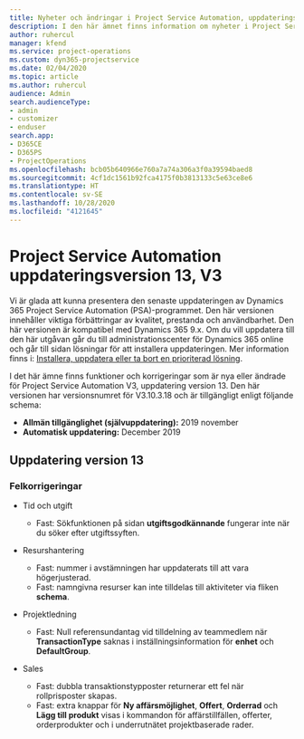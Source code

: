 ```yaml
---
title: Nyheter och ändringar i Project Service Automation, uppdateringsversion 13, version 3
description: I den här ämnet finns information om nyheter i Project Service Automation uppdatering version 13, V3.
author: ruhercul
manager: kfend
ms.service: project-operations
ms.custom: dyn365-projectservice
ms.date: 02/04/2020
ms.topic: article
ms.author: ruhercul
audience: Admin
search.audienceType:
- admin
- customizer
- enduser
search.app:
- D365CE
- D365PS
- ProjectOperations
ms.openlocfilehash: bcb05b640966e760a7a74a306a3f0a39594baed8
ms.sourcegitcommit: 4cf1dc1561b92fca4175f0b3813133c5e63ce8e6
ms.translationtype: HT
ms.contentlocale: sv-SE
ms.lasthandoff: 10/28/2020
ms.locfileid: "4121645"
---
```

# <a name="project-service-automation-update-release-13-v3"></a>Project Service Automation uppdateringsversion 13, V3
Vi är glada att kunna presentera den senaste uppdateringen av Dynamics 365 Project Service Automation (PSA)-programmet. Den här versionen innehåller viktiga förbättringar av kvalitet, prestanda och användbarhet. Den här versionen är kompatibel med Dynamics 365 9.x. Om du vill uppdatera till den här utgåvan går du till administrationscenter för Dynamics 365 online och går till sidan lösningar för att installera uppdateringen. Mer information finns i: [Installera, uppdatera eller ta bort en prioriterad lösning](https://docs.microsoft.com/power-platform/admin/install-remove-preferred-solution).

I det här ämne finns funktioner och korrigeringar som är nya eller ändrade för Project Service Automation V3, uppdatering version 13. Den här versionen har versionsnumret för V3.10.3.18 och är tillgängligt enligt följande schema:

- **Allmän tillgänglighet (självuppdatering):** 2019 november
- **Automatisk uppdatering:** December 2019


## <a name="update-release-13"></a>Uppdatering version 13 

### <a name="bug-fixes"></a>Felkorrigeringar

- Tid och utgift

     - Fast: Sökfunktionen på sidan **utgiftsgodkännande** fungerar inte när du söker efter utgiftssyften.

- Resurshantering

     - Fast: nummer i avstämningen har uppdaterats till att vara högerjusterad.
     - Fast: namngivna resurser kan inte tilldelas till aktiviteter via fliken **schema**.

- Projektledning

     - Fast: Null referensundantag vid tilldelning av teammedlem när **TransactionType** saknas i inställningsinformation för **enhet** och **DefaultGroup**.

- Sales

     - Fast: dubbla transaktionstypposter returnerar ett fel när rollprisposter skapas.
     - Fast: extra knappar för **Ny affärsmöjlighet**, **Offert**, **Orderrad** och **Lägg till produkt** visas i kommandon för affärstillfällen, offerter, orderprodukter och i underrutnätet projektbaserade rader.



